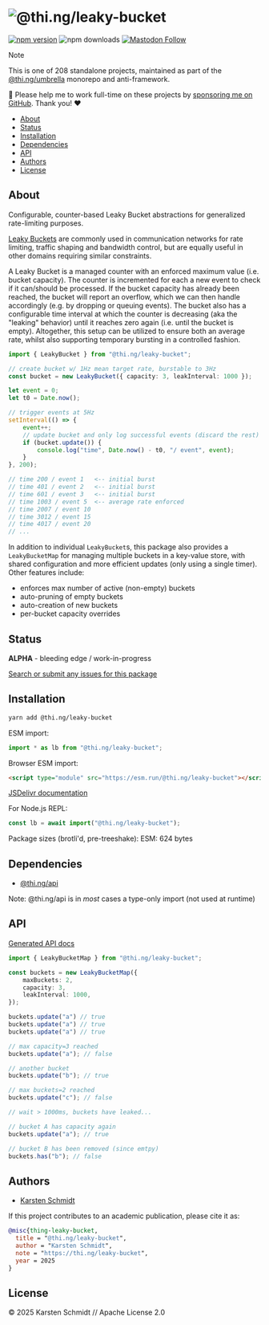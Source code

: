 <!-- This file is generated - DO NOT EDIT! -->
<!-- Please see: https://github.com/thi-ng/umbrella/blob/develop/CONTRIBUTING.md#changes-to-readme-files -->
# ![@thi.ng/leaky-bucket](https://raw.githubusercontent.com/thi-ng/umbrella/develop/assets/banners/thing-leaky-bucket.svg?92dc6543)

[![npm version](https://img.shields.io/npm/v/@thi.ng/leaky-bucket.svg)](https://www.npmjs.com/package/@thi.ng/leaky-bucket)
![npm downloads](https://img.shields.io/npm/dm/@thi.ng/leaky-bucket.svg)
[![Mastodon Follow](https://img.shields.io/mastodon/follow/109331703950160316?domain=https%3A%2F%2Fmastodon.thi.ng&style=social)](https://mastodon.thi.ng/@toxi)

> [!NOTE]
> This is one of 208 standalone projects, maintained as part
> of the [@thi.ng/umbrella](https://github.com/thi-ng/umbrella/) monorepo
> and anti-framework.
>
> 🚀 Please help me to work full-time on these projects by [sponsoring me on
> GitHub](https://github.com/sponsors/postspectacular). Thank you! ❤️

- [About](#about)
- [Status](#status)
- [Installation](#installation)
- [Dependencies](#dependencies)
- [API](#api)
- [Authors](#authors)
- [License](#license)

## About

Configurable, counter-based Leaky Bucket abstractions for generalized rate-limiting purposes.

[Leaky Buckets](https://en.wikipedia.org/wiki/Leaky_bucket) are commonly used in
communication networks for rate limiting, traffic shaping and bandwidth control,
but are equally useful in other domains requiring similar constraints.

A Leaky Bucket is a managed counter with an enforced maximum value (i.e. bucket
capacity). The counter is incremented for each a new event to check if it
can/should be processed. If the bucket capacity has already been reached, the
bucket will report an overflow, which we can then handle accordingly (e.g. by
dropping or queuing events). The bucket also has a configurable time interval at
which the counter is decreasing (aka the "leaking" behavior) until it reaches
zero again (i.e. until the bucket is empty). Altogether, this setup can be
utilized to ensure both an average rate, whilst also supporting temporary
bursting in a controlled fashion.

```ts tangle:export/readme-1.ts
import { LeakyBucket } from "@thi.ng/leaky-bucket";

// create bucket w/ 1Hz mean target rate, burstable to 3Hz
const bucket = new LeakyBucket({ capacity: 3, leakInterval: 1000 });

let event = 0;
let t0 = Date.now();

// trigger events at 5Hz
setInterval(() => {
    event++;
    // update bucket and only log successful events (discard the rest)
    if (bucket.update()) {
        console.log("time", Date.now() - t0, "/ event", event);
    }
}, 200);

// time 200 / event 1   <-- initial burst
// time 401 / event 2   <-- initial burst
// time 601 / event 3   <-- initial burst
// time 1003 / event 5  <-- average rate enforced
// time 2007 / event 10
// time 3012 / event 15
// time 4017 / event 20
// ...
```

In addition to individual `LeakyBucket`s, this package also provides a
`LeakyBucketMap` for managing multiple buckets in a key-value store, with shared
configuration and more efficient updates (only using a single timer). Other
features include:

- enforces max number of active (non-empty) buckets
- auto-pruning of empty buckets
- auto-creation of new buckets
- per-bucket capacity overrides

## Status

**ALPHA** - bleeding edge / work-in-progress

[Search or submit any issues for this package](https://github.com/thi-ng/umbrella/issues?q=%5Bleaky-bucket%5D+in%3Atitle)

## Installation

```bash
yarn add @thi.ng/leaky-bucket
```

ESM import:

```ts
import * as lb from "@thi.ng/leaky-bucket";
```

Browser ESM import:

```html
<script type="module" src="https://esm.run/@thi.ng/leaky-bucket"></script>
```

[JSDelivr documentation](https://www.jsdelivr.com/)

For Node.js REPL:

```js
const lb = await import("@thi.ng/leaky-bucket");
```

Package sizes (brotli'd, pre-treeshake): ESM: 624 bytes

## Dependencies

- [@thi.ng/api](https://github.com/thi-ng/umbrella/tree/develop/packages/api)

Note: @thi.ng/api is in _most_ cases a type-only import (not used at runtime)

## API

[Generated API docs](https://docs.thi.ng/umbrella/leaky-bucket/)

```ts tangle:export/readme-2.ts
import { LeakyBucketMap } from "@thi.ng/leaky-bucket";

const buckets = new LeakyBucketMap({
    maxBuckets: 2,
    capacity: 3,
    leakInterval: 1000,
});

buckets.update("a") // true
buckets.update("a") // true
buckets.update("a") // true

// max capacity=3 reached
buckets.update("a"); // false

// another bucket
buckets.update("b"); // true

// max buckets=2 reached
buckets.update("c"); // false

// wait > 1000ms, buckets have leaked...

// bucket A has capacity again
buckets.update("a"); // true

// bucket B has been removed (since emtpy)
buckets.has("b"); // false
```

## Authors

- [Karsten Schmidt](https://thi.ng)

If this project contributes to an academic publication, please cite it as:

```bibtex
@misc{thing-leaky-bucket,
  title = "@thi.ng/leaky-bucket",
  author = "Karsten Schmidt",
  note = "https://thi.ng/leaky-bucket",
  year = 2025
}
```

## License

&copy; 2025 Karsten Schmidt // Apache License 2.0
